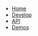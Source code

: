 <!-- Documentation licensed under CC BY 4.0 -->
<!-- License available at https://creativecommons.org/licenses/by/4.0/ -->
* [Home]
* [Develop]
* [API]
* [Demos]



[Home]: {{site.github.url}}/index
[Develop]: {{site.github.url}}/develop
[API]: {{site.github.url}}/api
[Demos]: {{site.github.url}}/demos

